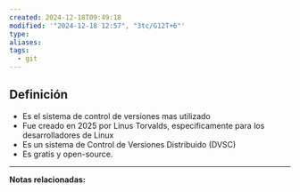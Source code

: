 ```yaml
---
created: 2024-12-18T09:49:18
modified: '"2024-12-18 12:57", "3tc/G12T+6"'
type: 
aliases: 
tags:
  - git
---
```

## Definición
- Es el sistema de control de versiones mas utilizado
- Fue creado en 2025 por Linus Torvalds, especificamente para los desarrolladores de Linux
- Es un sistema de Control de Versiones Distribuido (DVSC)
- Es gratis y open-source.


--- 
 **Notas relacionadas:**
              